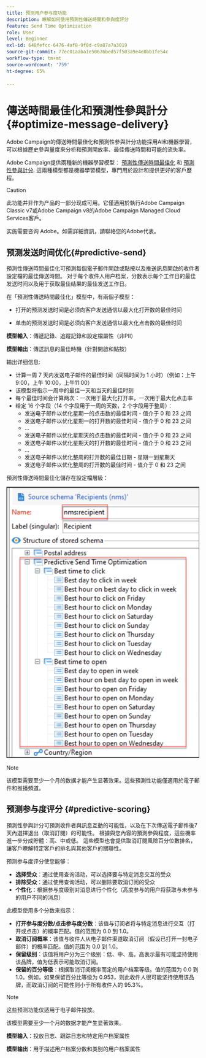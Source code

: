 ```yaml
---
title: 预测用户参与度功能
description: 瞭解如何使用預測性傳送時間和參與度評分
feature: Send Time Optimization
role: User
level: Beginner
exl-id: 648fefcc-6476-4af8-9f0d-c9a87a7a3019
source-git-commit: 77ec01aaba1e50676bed57f503a9e4e8bb1fe54c
workflow-type: tm+mt
source-wordcount: '759'
ht-degree: 65%

---
```


# 傳送時間最佳化和預測性參與計分{#optimize-message-delivery}

Adobe Campaign的傳送時間最佳化和預測性參與計分功能採用AI和機器學習，可以根據歷史參與量度來分析和預測開放率、最佳傳送時間和可能的流失率。

Adobe Campaign提供兩種新的機器學習模型： [預測性傳送時間最佳化](#predictive-send) 和 [預測性參與計分](#predictive-scoring). 這兩種模型都是機器學習模型，專門用於設計和提供更好的客戶歷程。

>[!CAUTION]
>
>此功能并非作为产品的一部分现成可用。它僅適用於執行Adobe Campaign Classic v7或Adobe Campaign v8的Adobe Campaign Managed Cloud Services客戶。
>
>实施需要咨询 Adobe。如需詳細資訊，請聯絡您的Adobe代表。


## 预测发送时间优化{#predictive-send}

預測性傳送時間最佳化可預測每個電子郵件開啟或點按以及推送訊息開啟的收件者設定檔的最佳傳送時間。 对于每个收件人用户档案，分数表示每个工作日的最佳发送时间以及用于获取最佳结果的最佳发送工作日。

在「預測性傳送時間最佳化」模型中，有兩個子模型：

* 打开的预测发送时间是必须向客户发送通信以最大化打开数的最佳时间

* 单击的预测发送时间是必须向客户发送通信以最大化点击数的最佳时间


**模型輸入**：傳遞記錄、追蹤記錄和設定檔屬性（非PII）

**模型輸出**：傳送訊息的最佳時機（針對開啟和點按）

输出详细信息:

* 计算一周 7 天内发送电子邮件的最佳时间（间隔时间为 1 小时）（例如：上午 9:00，上午 10:00，上午11:00）
* 该模型将指示一周中的最佳一天和当天的最佳时刻
* 每个最佳时间会计算两次：一次用于最大化打开率，一次用于最大化点击率
* 给定 16 个字段（14 个字段用于一周的天数，2 个字段用于整周）：
   * 发送电子邮件以优化星期一的点击数的最佳时间 - 值介于 0 和 23 之间
   * 发送电子邮件以优化星期一的打开数的最佳时间 - 值介于 0 和 23 之间
   * ...
   * 发送电子邮件以优化星期天的点击数的最佳时间 - 值介于 0 和 23 之间
   * 发送电子邮件以优化星期天的打开数的最佳时间 - 值介于 0 和 23 之间
   * ...
   * 发送电子邮件以优化整周的打开数的最佳日期 - 星期一到星期天
   * 发送电子邮件以优化整周的打开数的最佳时间 - 值介于 0 和 23 之间


預測性傳送時間最佳化儲存在設定檔層級：

![](assets/sto-schema.png)


>[!NOTE]
>
>该模型需要至少一个月的数据才能产生显著效果。這些預測性功能僅適用於電子郵件和推播頻道。


## 预测参与度评分 {#predictive-scoring}

預測性參與計分可預測收件者與訊息互動的可能性，以及在下次傳送電子郵件後7天內選擇退出（取消訂閱）的可能性。 根據與您內容的預測參與程度，這些機率進一步分成貯體：高、中或低。 這些模型也會提供取消訂閱風險百分位數排名，讓客戶瞭解特定客戶的排名與其他客戶的關聯性。

预测参与度评分使您能够：

* **选择受众**：通过使用查询活动，可以选择要与特定消息交互的受众
* **排除受众**：通过使用查询活动，可以删除要取消订阅的受众
* **个性化**：根据参与度级别对消息进行个性化（高度参与的用户将获取与未参与的用户不同的消息）

此模型使用多个分数来指示：

* **打开参与度分数/点击参与度分数**：该值与订阅者将与特定消息进行交互（打开或点击）的概率匹配。值的范围为 0.0 到 1.0。
* **取消订阅概率**：该值与收件人从电子邮件渠道取消订阅（假设已打开一封电子邮件）的概率匹配。值的范围为 0.0 到 1.0。
* **保留级别**：该值将用户分为三个级别：低、中、高。高表示最有可能坚持使用该品牌，值为低表示可能取消订阅。
* **保留的百分等级**：根据取消订阅概率而定的用户档案等级。值的范围为 0.0 到 1.0。例如，如果保留百分比等级为 0.953，则此收件人很可能坚持使用该品牌，而取消订阅的可能性则小于所有收件人的 95.3%。

>[!NOTE]
>
>这些预测功能仅适用于电子邮件投放。
>
>该模型需要至少一个月的数据才能产生显著效果。

**模型输入**：投放日志、跟踪日志和特定用户档案属性

**模型输出**：用于描述用户档案分数和类别的用户档案属性
